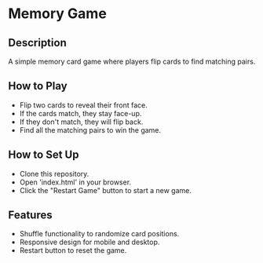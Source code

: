 # Memory Game

## Description
A simple memory card game where players flip cards to find matching pairs.

## How to Play
- Flip two cards to reveal their front face.
- If the cards match, they stay face-up.
- If they don't match, they will flip back.
- Find all the matching pairs to win the game.

## How to Set Up
- Clone this repository.
- Open 'index.html' in your browser.
- Click the "Restart Game" button to start a new game.

## Features
- Shuffle functionality to randomize card positions.
- Responsive design for mobile and desktop.
- Restart button to reset the game.
